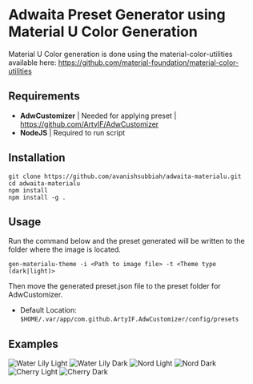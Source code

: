 # Adwaita Preset Generator using Material U Color Generation
Material U Color generation is done using the material-color-utilities available here: https://github.com/material-foundation/material-color-utilities

## Requirements
 - **AdwCustomizer** | Needed for applying preset | https://github.com/ArtyIF/AdwCustomizer
 - **NodeJS** | Required to run script

## Installation
```
git clone https://github.com/avanishsubbiah/adwaita-materialu.git
cd adwaita-materialu
npm install
npm install -g .
```

## Usage
Run the command below and the preset generated will be written to the folder where the image is located.
```
gen-materialu-theme -i <Path to image file> -t <Theme type (dark|light)>
```
Then move the generated preset.json file to the preset folder for AdwCustomizer.
 - Default Location: `$HOME/.var/app/com.github.ArtyIF.AdwCustomizer/config/presets`

## Examples
![Water Lily Light](https://i.imgur.com/x22C9cu.png)
![Water Lily Dark](https://i.imgur.com/x7z1gdZ.png)
![Nord Light](https://i.imgur.com/Kqhnw5s.png)
![Nord Dark](https://i.imgur.com/m6ojaa4.png)
![Cherry Light](https://i.imgur.com/c4ijgD2.png)
![Cherry Dark](https://i.imgur.com/2T4V5IZ.png)
